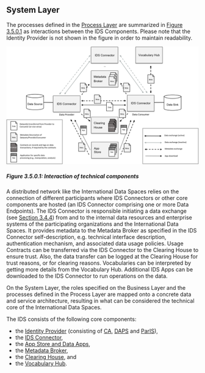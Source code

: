 ## System Layer ##

The processes defined in the [Process Layer](../3_4_Process_Layer/3_4_Process_Layer.md) are summarized in [Figure 3.5.0.1](#figure-3501-interaction-of-technical-components) as interactions between the IDS Components. Please note that the Identity Provider is not shown in the figure in order to maintain readability.

![Interaction of technical components](./media/3.5.0.1_interaction_between_technical_components.png)
##### Figure 3.5.0.1: Interaction of technical components

A distributed network like the International Data Spaces relies on the connection of different participants where IDS Connectors or other core components are hosted (an IDS Connector comprising one or more Data Endpoints). The IDS Connector is responsible initiating a data exchange (see [Section 3.4.4](../3_4_Process_Layer/3_4_4_Exchanging_Data.md#data-exchange)) from and to the internal data resources and enterprise systems of the participating organizations and the International Data Spaces. It provides metadata to the Metadata Broker as specified in the IDS Connector self-description, e.g. technical interface description, authentication mechanism, and associated data usage policies. Usage Contracts can be transferred via the IDS Connector to the Clearing House to ensure trust. Also, the data transfer can be logged at the Clearing House for trust reasons, or for clearing reasons. Vocabularies can be interpreted by getting more details from the Vocabulary Hub. Additional IDS Apps can be downloaded to the IDS Connector to run operations on the data.

On the System Layer, the roles specified on the Business Layer and the processes defined in the Process Layer are mapped onto a concrete data and service architecture, resulting in what can be considered the technical core of the International Data Spaces.

The IDS consists of the following core components:

- the [Identity Provider](./3_5_1_Identity_Provider.md#identity-provider) (consisting of [CA](./3_5_1_Identity_Provider.md#certificate-authorities-cas), [DAPS](./3_5_1_Identity_Provider.md#dynamic-attribute-provisioning-service-daps) and [ParIS](./3_5_1_Identity_Provider.md#participant-information-service-paris)),
- the [IDS Connector](./3_5_2_IDS_Connector.md#ids-connector),
- the [App Store and Data Apps](./3_5_3_App_Store_and_Data_Apps.md#app-store-and-ids-apps),
- the [Metadata Broker](./3_5_4_Metadata_Broker.md#metadata-broker),
- the [Clearing House](./3_5_5_Clearing_House.md#clearing-house), and
- the [Vocabulary Hub](./3_5_6_Vocabulary_Hub.md#vocabulary-hub).
